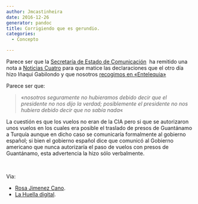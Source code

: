 ```yaml
---
author: Jmcastinheira
date: 2016-12-26
generator: pandoc
title: Corrigiendo que es gerundio.
categories:
  - Concepto

---
```




Parece ser que la [Secretaría de Estado de
Comunicación](http://www.mpr.es/Ministerio+de+la+Presidencia/SecretariaEstadoComunicacion/funciones.htm) 
ha remitido una nota a [Noticias
Cuatro](http://www.cuatro.com/noticias/) para que matice las
declaraciones que el otro día hizo Iñaqui Gabilondo y que nosotros
[recogimos en
«Entelequia»](http://entelequia.bligoo.com/content/view/382355/Mentiras_sobre_Guantanamo_y_otra_vez_el_silencio.html)

Parece ser que:

> «*nosotros seguramente no hubieramos debido decir que el presidente no
> nos dijo la verdad; posiblemente el presidente no nos hubiera debido
> decir que no sabía nada*«

La cuestión es que los vuelos no eran de la CIA pero si que se
autorizaron unos vuelos en los cuales era posible el traslado de presos
de Guantánamo a Turquía aunque en dicho caso se comunicaría formalmente
al gobierno español; si bien el gobierno español dice que comunicó al
Gobierno americano que nunca autorizaría el paso de vuelos con presos de
Guantánamo, esta advertencia la hizo sólo verbalmente.

 

Via:

  -   [Rosa Jimenez
    Cano](http://www.rosajc.com/2008/12/24/gabilondo-matiza/).
  -   [La Huella
    digital](http://lahuelladigital.blogspot.com/2008/12/gabilondo-zapatero-no-nos-dijo-la.html).
